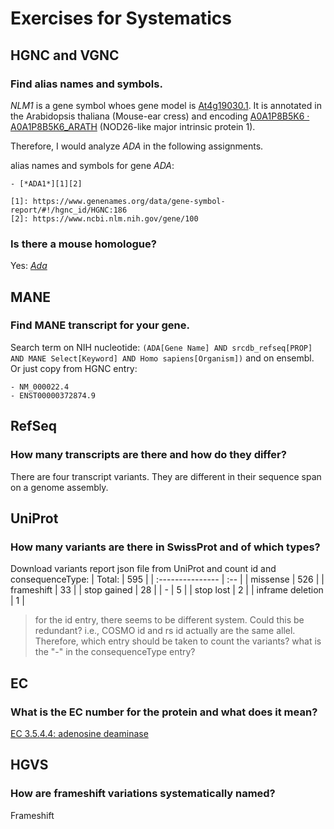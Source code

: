 # Exercises for Systematics

## HGNC and VGNC

### Find alias names and symbols.

*NLM1* is a gene symbol whoes gene model is [At4g19030.1](https://www.arabidopsis.org/servlets/TairObject?type=gene&name=At4g19030.1). It is annotated in the Arabidopsis thaliana (Mouse-ear cress) and encoding [A0A1P8B5K6 · A0A1P8B5K6_ARATH](https://www.uniprot.org/uniprotkb/A0A1P8B5K6/entry) (NOD26-like major intrinsic protein 1).

Therefore, I would analyze *ADA* in the following assignments.

alias names and symbols for gene *ADA*:

    - [*ADA1*][1][2]
  
    [1]: https://www.genenames.org/data/gene-symbol-report/#!/hgnc_id/HGNC:186
    [2]: https://www.ncbi.nlm.nih.gov/gene/100

### Is there a mouse homologue?

Yes: [*Ada*](https://informatics.jax.org/marker/MGI:87916)

## MANE

### Find MANE transcript for your gene.

Search term on NIH nucleotide: `(ADA[Gene Name] AND srcdb_refseq[PROP] AND MANE Select[Keyword] AND Homo sapiens[Organism])` and on ensembl.
Or just copy from HGNC entry:

    - NM_000022.4
    - ENST00000372874.9

## RefSeq

### How many transcripts are there and how do they differ?

There are four transcript variants. They are different in their sequence span on a genome assembly.

## UniProt

### How many variants are there in SwissProt and of which types?

Download variants report json file from UniProt and count id and consequenceType:
| Total:           | 595 |
| :--------------- | :-- |
| missense         | 526 |
| frameshift       | 33  |
| stop gained      | 28  |
| -                | 5   |
| stop lost        | 2   |
| inframe deletion | 1   |

> for the id entry, there seems to be different system. Could this be redundant? i.e., COSMO id and rs id actually are the same allel. Therefore, which entry should be taken to count the variants?
> what is the "-" in the consequenceType entry?

## EC

### What is the EC number for the protein and what does it mean?

[EC 3.5.4.4: adenosine deaminase](https://enzyme.expasy.org/EC/3.5.4.4)

## HGVS

### How are frameshift variations systematically named?

Frameshift
